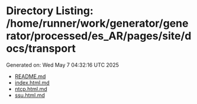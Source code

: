 # Directory Listing: /home/runner/work/generator/generator/processed/es_AR/pages/site/docs/transport
Generated on: Wed May  7 04:32:16 UTC 2025

- [README.md](README.md)
- [index.html.md](index.html.md)
- [ntcp.html.md](ntcp.html.md)
- [ssu.html.md](ssu.html.md)
